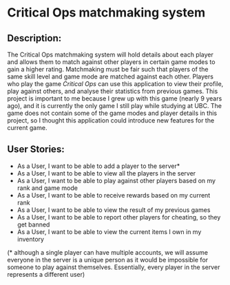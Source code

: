 # Critical Ops matchmaking system

## Description:

The Critical Ops matchmaking system will hold details about each player
and allows them to match against other players in certain game modes to gain a higher rating.
Matchmaking must be fair such that players of the same skill level and game mode are
matched against each other. Players who play the game *Critical Ops* 
can use this application to view their profile, play against others, 
and analyse their statistics from previous games. This project is important to
me because I grew up with this game (nearly 9 years ago), and it is 
currently the only game I still play while studying at UBC. The game
does not contain some of the game modes and player details in this project, so I thought this application 
could introduce  new features for the current game.

## User Stories:

- As a User, I want to be able to add a player to the server*
- As a User, I want to be able to view all the players in the server
- As a User, I want to be able to play against other players based on my rank and game mode
- As a User, I want to be able to receive rewards based on my current rank
- As a User, I want to be able to view the result of my previous games
- As a User, I want to be able to report other players for cheating, so they get banned
- As a User, I want to be able to view the current items I own in my inventory

(* although a single player can have multiple accounts, we will assume 
everyone in the server is a unique person as it would be impossible for 
someone to play against themselves. Essentially, every player in the server
represents a different user) 
